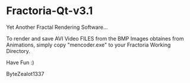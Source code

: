 # Fractoria-Qt-v3.1

Yet Another Fractal Rendering Software...

To render and save AVI Video FILES from the BMP Images obtaines from Animations, simply copy "mencoder.exe" to your Fractoria Working Directory.

Have Fun :)

ByteZealot1337
